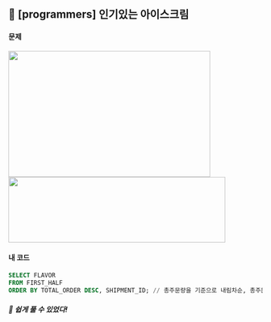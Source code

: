 ## 📍 [programmers] 인기있는 아이스크림 <br>

#### 문제 <br>
<img src="https://github.com/yejinsohn/TIL/assets/104317217/69afa7eb-185c-416b-a362-c5b67235d14b" width="400" height="250"/>
<img src="https://github.com/yejinsohn/TIL/assets/104317217/13bb5ad8-1510-41ef-95ff-f6f8670c8f73" width="430" height="130"/>

#### 내 코드 <br>

```sql
SELECT FLAVOR
FROM FIRST_HALF
ORDER BY TOTAL_ORDER DESC, SHIPMENT_ID; // 총주문량을 기준으로 내림차순, 총주문량이 같을 경우 출하 번호를 기준으로 오름차순
```

##### 🌿 쉽게 풀 수 있었다!
